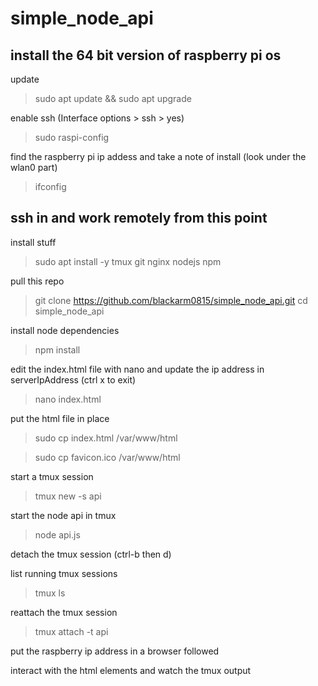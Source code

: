 
# simple_node_api


## install the 64 bit version of raspberry pi os


update
> sudo apt update && sudo apt upgrade

enable ssh (Interface options > ssh > yes)
> sudo raspi-config


find the raspberry pi ip addess and take a note of install (look under the wlan0 part)
> ifconfig

## ssh in and work remotely from this point

install stuff
> sudo apt install -y tmux git nginx nodejs npm

pull this repo
> git clone https://github.com/blackarm0815/simple_node_api.git
> cd simple_node_api

install node dependencies
> npm install

edit the index.html file with nano and update the ip address in serverIpAddress (ctrl x to exit)
> nano index.html

put the html file in place

> sudo cp index.html /var/www/html

> sudo cp favicon.ico /var/www/html

start a tmux session
> tmux new -s api

start the node api in tmux
> node api.js

detach the tmux session (ctrl-b then d)

list running tmux sessions
> tmux ls

reattach the tmux session
> tmux attach -t api

put the raspberry ip address in a browser followed

interact with the html elements and watch the tmux output